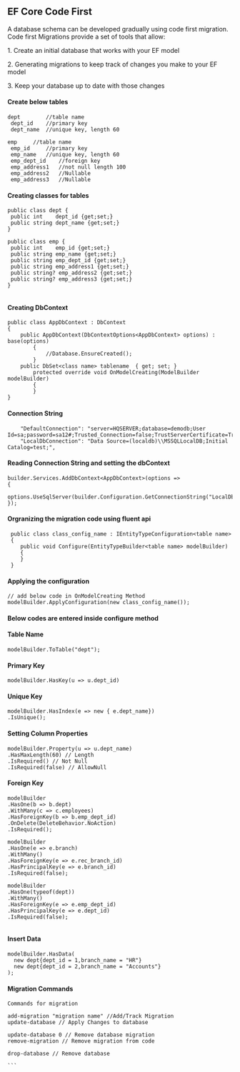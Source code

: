 ## EF Core Code First
<p>
A database schema can be developed gradually using code first migration. Code first Migrations provide a set of tools that allow:
</p>

<p>1. Create an initial database that works with your EF model</p>
<p>2. Generating migrations to keep track of changes you make to your EF model</p>
<p>3. Keep your database up to date with those changes</p>


#### Create below tables
````
dept		//table name
 dept_id  	//primary key
 dept_name 	//unique key, length 60

emp		//table name
 emp_id		//primary key
 emp_name 	//unique key, length 60
 emp_dept_id	//foreign key
 emp_address1	//not null length 100
 emp_address2	//Nullable
 emp_address3	//Nullable

````

#### Creating classes for tables
```
public class dept {
 public int    dept_id {get;set;}
 public string dept_name {get;set;}
}

public class emp {
 public int    emp_id {get;set;}
 public string emp_name {get;set;}
 public string emp_dept_id {get;set;}
 public string emp_address1 {get;set;}
 public string? emp_address2 {get;set;}
 public string? emp_address3 {get;set;}
}
	
```

#### Creating DbContext

```
public class AppDbContext : DbContext
{
	public AppDbContext(DbContextOptions<AppDbContext> options) : base(options)
        {
            //Database.EnsureCreated();
        }
	public DbSet<class name> tablename  { get; set; }
        protected override void OnModelCreating(ModelBuilder modelBuilder)
        {
        }
}
```

#### Connection String
````
    "DefaultConnection": "server=HQSERVER;database=demodb;User Id=sa;password=sa12#;Trusted_Connection=false;TrustServerCertificate=True;",
    "LocalDbConnection": "Data Source=(localdb)\\MSSQLLocalDB;Initial Catalog=test;",

````

#### Reading Connection String and setting the dbContext
````
builder.Services.AddDbContext<AppDbContext>(options =>
{
    options.UseSqlServer(builder.Configuration.GetConnectionString("LocalDbConnection"));
});
````


#### Orgranizing the migration code using fluent api
````
 public class class_config_name : IEntityTypeConfiguration<table name>
 {
	public void Configure(EntityTypeBuilder<table name> modelBuilder)
	{
	}
 }
````

#### Applying the configuration
````
// add below code in OnModelCreating Method
modelBuilder.ApplyConfiguration(new class_config_name());
````


#### Below codes are entered inside configure method 
#### Table Name
````
modelBuilder.ToTable("dept");
````
#### Primary Key
````
modelBuilder.HasKey(u => u.dept_id)
````
#### Unique Key
````
modelBuilder.HasIndex(e => new { e.dept_name})
.IsUnique();

````

#### Setting Column Properties
````
modelBuilder.Property(u => u.dept_name)
.HasMaxLength(60) // Length
.IsRequired() // Not Null
.IsRequired(false) // AllowNull

````
#### Foreign Key
````
modelBuilder
.HasOne(b => b.dept)
.WithMany(c => c.employees)
.HasForeignKey(b => b.emp_dept_id)
.OnDelete(DeleteBehavior.NoAction)
.IsRequired();

modelBuilder
.HasOne(e => e.branch)
.WithMany()
.HasForeignKey(e => e.rec_branch_id)
.HasPrincipalKey(e => e.branch_id)
.IsRequired(false);

modelBuilder
.HasOne(typeof(dept))
.WithMany()
.HasForeignKey(e => e.emp_dept_id)
.HasPrincipalKey(e => e.dept_id)
.IsRequired(false);


````
                		

#### Insert Data
````
modelBuilder.HasData(
  new dept{dept_id = 1,branch_name = "HR"}
  new dept{dept_id = 2,branch_name = "Accounts"}
);

````



#### Migration Commands

````
Commands for migration

add-migration "migration name" //Add/Track Migration
update-database // Apply Changes to database

update-database 0 // Remove database migration
remove-migration // Remove migration from code

drop-database // Remove database

```

